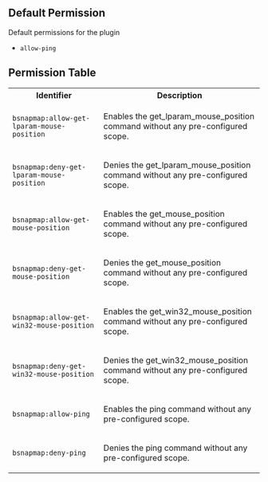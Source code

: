 ## Default Permission

Default permissions for the plugin

- `allow-ping`

## Permission Table

<table>
<tr>
<th>Identifier</th>
<th>Description</th>
</tr>


<tr>
<td>

`bsnapmap:allow-get-lparam-mouse-position`

</td>
<td>

Enables the get_lparam_mouse_position command without any pre-configured scope.

</td>
</tr>

<tr>
<td>

`bsnapmap:deny-get-lparam-mouse-position`

</td>
<td>

Denies the get_lparam_mouse_position command without any pre-configured scope.

</td>
</tr>

<tr>
<td>

`bsnapmap:allow-get-mouse-position`

</td>
<td>

Enables the get_mouse_position command without any pre-configured scope.

</td>
</tr>

<tr>
<td>

`bsnapmap:deny-get-mouse-position`

</td>
<td>

Denies the get_mouse_position command without any pre-configured scope.

</td>
</tr>

<tr>
<td>

`bsnapmap:allow-get-win32-mouse-position`

</td>
<td>

Enables the get_win32_mouse_position command without any pre-configured scope.

</td>
</tr>

<tr>
<td>

`bsnapmap:deny-get-win32-mouse-position`

</td>
<td>

Denies the get_win32_mouse_position command without any pre-configured scope.

</td>
</tr>

<tr>
<td>

`bsnapmap:allow-ping`

</td>
<td>

Enables the ping command without any pre-configured scope.

</td>
</tr>

<tr>
<td>

`bsnapmap:deny-ping`

</td>
<td>

Denies the ping command without any pre-configured scope.

</td>
</tr>
</table>
